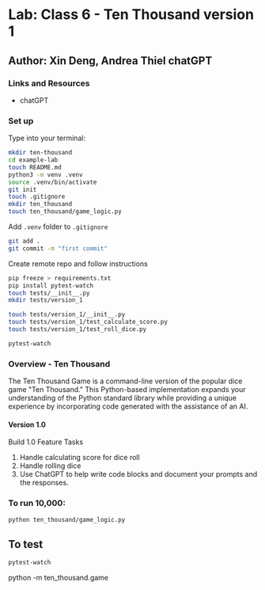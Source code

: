 # Lab: Class 6 - Ten Thousand version 1

## Author: Xin Deng, Andrea Thiel chatGPT

### Links and Resources

- chatGPT

### Set up

Type into your terminal:

```bash
mkdir ten-thousand
cd example-lab
touch README.md
python3 -m venv .venv
source .venv/bin/activate
git init
touch .gitignore
mkdir ten_thousand
touch ten_thousand/game_logic.py


```
Add `.venv` folder to `.gitignore`

```bash
git add .
git commit -m "first commit"
```
Create remote repo and follow instructions


```bash
pip freeze > requirements.txt
pip install pytest-watch
touch tests/__init__.py 
mkdir tests/version_1

touch tests/version_1/__init__.py
touch tests/version_1/test_calculate_score.py
touch tests/version_1/test_roll_dice.py

pytest-watch

```

### Overview - Ten Thousand

The Ten Thousand Game is a command-line version of the popular dice game "Ten Thousand." This Python-based implementation expands your understanding of the Python standard library while providing a unique experience by incorporating code generated with the assistance of an AI.

#### Version 1.0

Build 1.0 Feature Tasks 

1) Handle calculating score for dice roll
2) Handle rolling dice
3) Use ChatGPT to help write code blocks and document your prompts and the responses.



### To run 10,000:


```bash
python ten_thousand/game_logic.py
```

## To test

```bash
pytest-watch
```


python -m ten_thousand.game